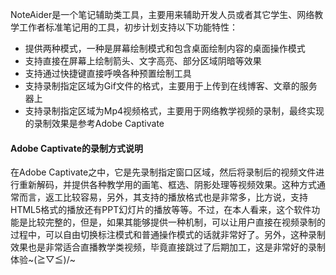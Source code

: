 NoteAider是一个笔记辅助类工具，主要用来辅助开发人员或者其它学生、网络教学工作者标准笔记用的工具，初步计划支持以下功能特性：
 - 提供两种模式，一种是屏幕绘制模式和包含桌面绘制内容的桌面操作模式
 - 支持直接在屏幕上绘制箭头、文字高亮、部分区域阴暗等效果
 - 支持通过快捷键直接呼唤各种预置绘制工具
 - 支持录制指定区域为Gif文件的格式，主要用于上传到在线博客、文章的服务器上
 - 支持录制指定区域为Mp4视频格式，主要用于网络教学视频的录制，最终实现的录制效果是参考Adobe Captivate

#### Adobe Captivate的录制方式说明
在Adobe Captivate之中，它是先录制指定窗口区域，然后将录制后的视频文件进行重新解码，并提供各种教学用的画笔、框选、阴影处理等视频效果。这种方式通常而言，返工比较容易，另外，其支持的播放格式也是非常多，比方说，支持HTML5格式的播放还有PPT幻灯片的播放等等。不过，在本人看来，这个软件功能是比较完整的，但是，如果其能够提供一种机制，可以让用户直接在视频录制的过程中，可以自由切换标注模式和普通操作模式的话就非常好了。另外，这种录制效果也是非常适合直播教学类视频，毕竟直接跳过了后期加工，这是非常好的录制体验~\(≧▽≦)/~
